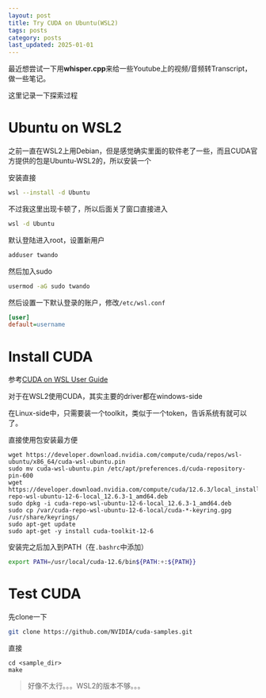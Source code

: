 ```yaml
---
layout: post
title: Try CUDA on Ubuntu(WSL2)
tags: posts
category: posts
last_updated: 2025-01-01
---
```


最近想尝试一下用**whisper.cpp**来给一些Youtube上的视频/音频转Transcript，做一些笔记。

这里记录一下探索过程

# Ubuntu on WSL2

之前一直在WSL2上用Debian，但是感觉确实里面的软件老了一些，而且CUDA官方提供的包是Ubuntu-WSL2的，所以安装一个

安装直接

```bash
wsl --install -d Ubuntu
```

不过我这里出现卡顿了，所以后面关了窗口直接进入

```bash
wsl -d Ubuntu
```

默认登陆进入root，设置新用户

```bash
adduser twando
```

然后加入sudo

```bash
usermod -aG sudo twando
```

然后设置一下默认登录的账户，修改```/etc/wsl.conf```

```ini
[user]
default=username
```

# Install CUDA

参考[CUDA on WSL User Guide](https://docs.nvidia.com/cuda/wsl-user-guide/index.html)

对于在WSL2使用CUDA，其实主要的driver都在windows-side

在Linux-side中，只需要装一个toolkit，类似于一个token，告诉系统有就可以了。

直接使用包安装最方便

```
wget https://developer.download.nvidia.com/compute/cuda/repos/wsl-ubuntu/x86_64/cuda-wsl-ubuntu.pin
sudo mv cuda-wsl-ubuntu.pin /etc/apt/preferences.d/cuda-repository-pin-600
wget https://developer.download.nvidia.com/compute/cuda/12.6.3/local_installers/cuda-repo-wsl-ubuntu-12-6-local_12.6.3-1_amd64.deb
sudo dpkg -i cuda-repo-wsl-ubuntu-12-6-local_12.6.3-1_amd64.deb
sudo cp /var/cuda-repo-wsl-ubuntu-12-6-local/cuda-*-keyring.gpg /usr/share/keyrings/
sudo apt-get update
sudo apt-get -y install cuda-toolkit-12-6
```

安装完之后加入到PATH（在```.bashrc```中添加）

```bash
export PATH=/usr/local/cuda-12.6/bin${PATH:+:${PATH}}
```

# Test CUDA

先clone一下

```bash
git clone https://github.com/NVIDIA/cuda-samples.git
```

直接

```
cd <sample_dir>
make
```

> 好像不太行。。。WSL2的版本不够。。。